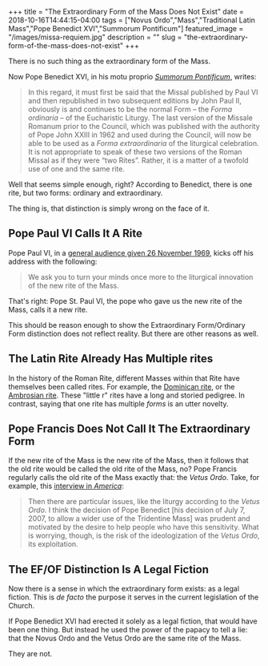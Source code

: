 +++
title =  "The Extraordinary Form of the Mass Does Not Exist"
date = 2018-10-16T14:44:15-04:00
tags = ["Novus Ordo","Mass","Traditional Latin Mass","Pope Benedict XVI","Summorum Pontificum"]
featured_image = "/images/missa-requiem.jpg"
description = ""
slug = "the-extraordinary-form-of-the-mass-does-not-exist"
+++

There is no such thing as the extraordinary form of the Mass.

Now Pope Benedict XVI, in his motu proprio [_Summorum
Pontificum_](https://w2.vatican.va/content/benedict-xvi/en/letters/2007/documents/hf_ben-xvi_let_20070707_lettera-vescovi.html),
writes:

> In this regard, it must first be said that the Missal published by Paul VI and then republished in two subsequent editions by John Paul II, obviously is and continues to be the normal Form – the _Forma ordinaria_ – of the Eucharistic Liturgy.  The last version of the Missale Romanum prior to the Council, which was published with the authority of Pope John XXIII in 1962 and used during the Council, will now be able to be used as a _Forma extraordinaria_ of the liturgical celebration.  It is not appropriate to speak of these two versions of the Roman Missal as if they were “two Rites”.  Rather, it is a matter of a twofold use of one and the same rite.

Well that seems simple enough, right? According to Benedict, there is one rite, but two forms: ordinary and
extraordinary.

The thing is, that distinction is simply wrong on the face of it.

## Pope Paul VI Calls It A Rite

Pope Paul VI, in a [general audience given 26 November
1969](https://www.ewtn.com/library/PAPALDOC/P6691126.HTM), kicks off his
address with the following:

> We ask you to turn your minds once more to the liturgical innovation of the new rite of the Mass.

That's right: Pope St. Paul VI, the pope who gave us the new rite of the Mass, calls it a new rite.

This should be reason enough to show the Extraordinary
Form/Ordinary Form distinction does not reflect reality. But there are
other reasons as well.

## The Latin Rite Already Has Multiple rites

In the history of the Roman Rite, different Masses within that
Rite have themselves been called rites. For example, the [Dominican rite](https://en.wikipedia.org/wiki/Dominican_Rite),
or the [Ambrosian rite](http://www.newadvent.org/cathen/01394a.htm). These "little r" rites have a long and storied
pedigree. In contrast, saying that one rite has multiple _forms_ is an utter novelty.

## Pope Francis Does Not Call It The Extraordinary Form

If the new rite of the Mass is the new rite of the Mass, then it follows
that the old rite would be called the old rite of the Mass, no? Pope
Francis regularly calls the old rite of the Mass exactly that: the
_Vetus Ordo_. Take, for example, this [interview in
_America_](https://www.americamagazine.org/faith/2013/09/30/big-heart-open-god-interview-pope-francis):

> Then there are particular issues, like the liturgy according to the _Vetus Ordo_. I think the decision of Pope Benedict [his decision of July 7, 2007, to allow a wider use of the Tridentine Mass] was prudent and motivated by the desire to help people who have this sensitivity. What is worrying, though, is the risk of the ideologization of the _Vetus Ordo_, its exploitation.

## The EF/OF Distinction Is A Legal Fiction

Now there is a sense in which the extraordinary form exists: as a legal
fiction. This is _de facto_ the purpose it serves in the current
legislation of the Church.

If Pope Benedict XVI had erected it solely as a legal fiction, that
would have been one thing. But instead he used the power of the papacy
to tell a lie: that the Novus Ordo and the Vetus Ordo are the same rite
of the Mass.

They are not.
